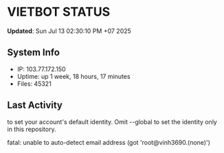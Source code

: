 # VIETBOT STATUS
**Updated**: Sun Jul 13 02:30:10 PM +07 2025

## System Info
- IP: 103.77.172.150
- Uptime: up 1 week, 18 hours, 17 minutes
- Files: 45321

## Last Activity

to set your account's default identity.
Omit --global to set the identity only in this repository.

fatal: unable to auto-detect email address (got 'root@vinh3690.(none)')
